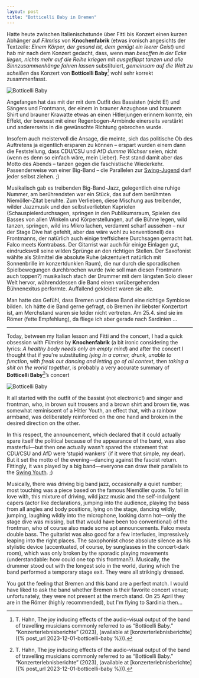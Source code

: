```yaml
---
layout: post
title: "Botticelli Baby in Bremen"
---
```


Hatte heute zwischen Italienischstunde über Fitti bis Konzert einen kurzen Abhänger auf _Filmriss_ von **Knochenfabrik** (etwas ironisch angesichts der Textzeile: _Einem Körper, der gesund ist, dem genügt ein leerer Geist_) und hab mir nach dem Konzert gedacht, dass, wenn man _besoffen in der Ecke liegen, nichts mehr auf die Reihe kriegen_ mit _ausgeflippt tanzen und alle Sinnzusammenhänge fahren lassen_ substituiert, _gemeinsam auf die Welt zu scheißen_ das Konzert von **Botticelli Baby**[^baby] wohl sehr korrekt zusammenfasst.

![Botticelli Baby](/images/2025-03-07-botticelli-baby/botticelli-baby.jpg)

Angefangen hat das mit der mit dem Outfit des Bassisten (nicht E!) und Sängers und Frontmans, der einem in brauner Anzughose und braunem Shirt und brauner Krawatte etwas an einen Hitlerjungen erinnern konnte, ein Effekt, der bewusst mit einer Regenbogen-Armbinde einerseits verstärkt und andererseits in die gewünschte Richtung gebrochen wurde. 

Insofern auch meistervoll die Ansage, die meinte, sich das politische Ob des Auftretens ja eigentlich ersparen zu können – erspart wurden einem dann die Feststellung, dass CDU/CSU und AfD _dumme Wichser_ seien, nicht (wenn es denn so einfach wäre, mein Lieber). Fest stand damit aber das Motto des Abends – tanzen gegen die faschistische Wiederkehr. Passenderweise von einer Big-Band – die Parallelen zur [Swing-Jugend](https://de.wikipedia.org/wiki/Swing-Jugend) darf jeder selbst ziehen. ;)

Musikalisch gab es treibenden Big-Band-Jazz, gelegentlich eine ruhige Nummer, am berührendsten war ein Stück, das auf dem berühmten Niemöller-Zitat beruhte. Zum Verlieben, diese Mischung aus treibender, wilder Jazzmusik und den selbstverliebten Kapriolen (Schauspielerdurchsagen, springen in den Publikumsraum, Spielen des Basses von allen Winkeln und Körperstellungen, auf die Bühne legen, wild tanzen, springen, wild ins Mikro lachen, verdammt scharf aussehen – nur der Stage Dive hat gefehlt, aber das wäre wohl zu konventionell) des Frontmanns, der natürlich auch einige treffsichere Durchsagen gemacht hat. Falco meets Kontrabass. Der Gitarrist war auch für einige Einlagen gut, eindrucksvoll seine wilden Sprünge an den richtigen Stellen. Der Saxofonist wählte als Stilmittel die absolute Ruhe (akzentuiert natürlich mit Sonnenbrille im konzertdunklen Raum), die nur durch die sporadischen Spielbewegungen durchbrochen wurde (wie soll man diesen Frontmann auch toppen?) musikalisch stach der Drummer mit dem längsten Solo dieser Welt hervor, währenddessen die Band einen vorübergehenden Bühnenexitus performte. Auffallend gekleidet waren sie alle.

Man hatte das Gefühl, dass Bremen und diese Band eine richtige Symbiose bilden. Ich hätte die Band gerne gefragt, ob Bremen ihr liebster Konzertort ist, am Merchstand waren sie leider nicht vertreten. Am 25.4. sind sie im Römer (fette Empfehlung), da fliege ich aber gerade nach Sardinien …

---

Today, between my Italian lesson and Fitti and the concert, I had a quick obsession with _Filmriss_ by **Knochenfabrik** (a bit ironic considering the lyrics: _A healthy body needs only an empty mind_) and after the concert I thought that if you're substituting _lying in a corner, drunk, unable to function_, with _freak out dancing and letting go of all context_, then _taking a shit on the world together_, is probably a very accurate summary of **Botticelli Baby**[^baby]’s concert

![Botticelli Baby](/images/2025-03-07-botticelli-baby/botticelli-baby.jpg)

It all started with the outfit of the bassist (not electronic!) and singer and frontman, who, in brown suit trousers and a brown shirt and brown tie, was somewhat reminiscent of a Hitler Youth, an effect that, with a rainbow armband, was deliberately reinforced on the one hand and broken in the desired direction on the other.

In this respect, the announcement, which declared that it could actually spare itself the political because of the appearance of the band, was also masterful—but then one actually wasn't spared the statement that CDU/CSU and AfD were ‘stupid wankers’ (if it were that simple, my dear). But it set the motto of the evening—dancing against the fascist return. Fittingly, it was played by a big band—everyone can draw their parallels to the [Swing Youth](https://de.wikipedia.org/wiki/Swing-Jugend). ;)

Musically, there was driving big band jazz, occasionally a quiet number; most touching was a piece based on the famous Niemöller quote. To fall in love with, this mixture of driving, wild jazz music and the self-indulgent capers (actor like declarations, jumping into the audience, playing the bass from all angles and body positions, lying on the stage, dancing wildly, jumping, laughing wildly into the microphone, looking damn hot—only the stage dive was missing, but that would have been too conventional) of the frontman, who of course also made some apt announcements. Falco meets double bass. The guitarist was also good for a few interludes, impressively leaping into the right places. The saxophonist chose absolute silence as his stylistic device (accentuated, of course, by sunglasses in the concert-dark room), which was only broken by the sporadic playing movements (understandable: how could one top this frontman?). Musically, the drummer stood out with the longest solo in the world, during which the band performed a temporary stage exit. They were all strikingly dressed.

You got the feeling that Bremen and this band are a perfect match. I would have liked to ask the band whether Bremen is their favorite concert venue; unfortunately, they were not present at the merch stand. On 25 April they are in the Römer (highly recommended), but I'm flying to Sardinia then…

[^baby]: T. Hahn, The joy inducing effects of the audio-visual output of the band of travelling musicians commonly referred to as “Botticelli Baby.” “Konzerterlebnisberichte” (2023), (available at [konzerterlebnisberichte]({% post_url 2023-12-01-botticelli-baby %})).